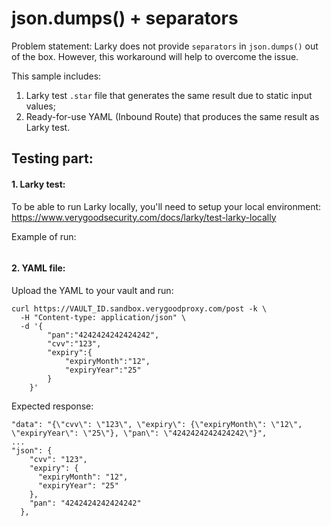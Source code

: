 # json.dumps() + separators

Problem statement: Larky does not provide `separators` in `json.dumps()` out of the box. However, this workaround will help to overcome the issue.

This sample includes:
1. Larky test `.star` file that generates the same result due to static input values;
2. Ready-for-use YAML (Inbound Route) that produces the same result as Larky test.

## Testing part:

#### 1. Larky test:

To be able to run Larky locally, you'll need to setup your local environment:
https://www.verygoodsecurity.com/docs/larky/test-larky-locally

Example of run:

<IMAGE>

#### 2. YAML file:

Upload the YAML to your vault and run:
```
curl https://VAULT_ID.sandbox.verygoodproxy.com/post -k \
  -H "Content-type: application/json" \
  -d '{
        "pan":"4242424242424242",
        "cvv":"123",
        "expiry":{
            "expiryMonth":"12",
            "expiryYear":"25"
        }
    }'
```

Expected response:
```
"data": "{\"cvv\": \"123\", \"expiry\": {\"expiryMonth\": \"12\", \"expiryYear\": \"25\"}, \"pan\": \"4242424242424242\"}",
...
"json": {
    "cvv": "123",
    "expiry": {
      "expiryMonth": "12",
      "expiryYear": "25"
    },
    "pan": "4242424242424242"
  },
```

<IMAGE>
